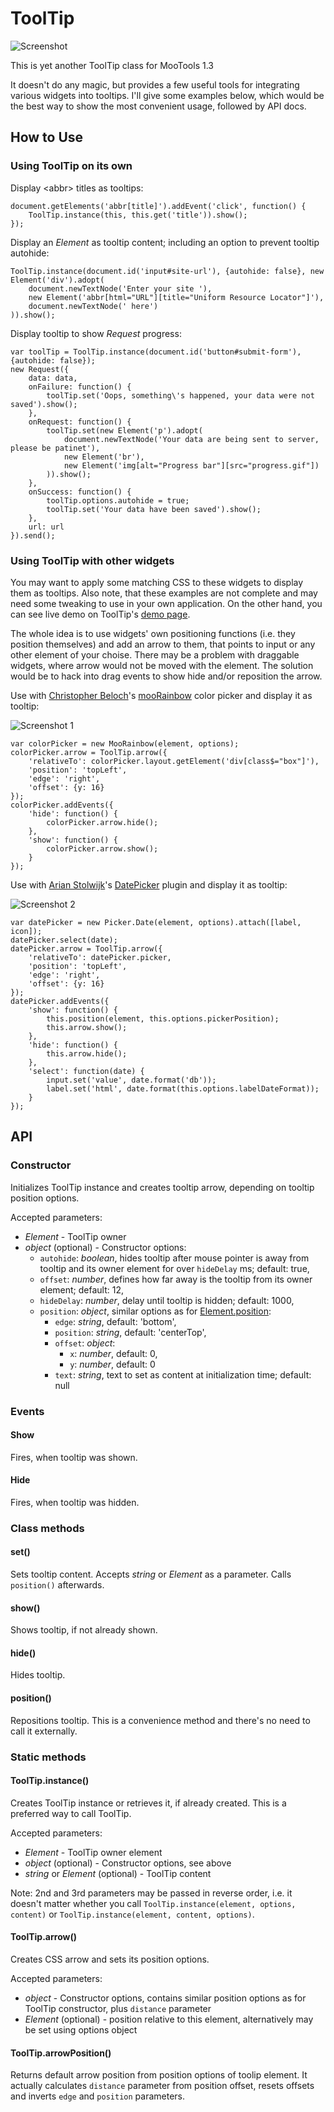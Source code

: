 ToolTip
=======

![Screenshot](http://czukowski.github.com/mootools-ToolTip/icon.png)

This is yet another ToolTip class for MooTools 1.3

It doesn't do any magic, but provides a few useful tools for integrating various widgets into tooltips. I'll give some examples
below, which would be the best way to show the most convenient usage, followed by API docs.

How to Use
----------

### Using ToolTip on its own

Display &lt;abbr&gt; titles as tooltips:

	document.getElements('abbr[title]').addEvent('click', function() {
		ToolTip.instance(this, this.get('title')).show();
	});

Display an _Element_ as tooltip content; including an option to prevent tooltip autohide:

    ToolTip.instance(document.id('input#site-url'), {autohide: false}, new Element('div').adopt(
        document.newTextNode('Enter your site '),
        new Element('abbr[html="URL"][title="Uniform Resource Locator"]'),
        document.newTextNode(' here')
    )).show();

Display tooltip to show _Request_ progress:

    var toolTip = ToolTip.instance(document.id('button#submit-form'), {autohide: false});
    new Request({
        data: data,
        onFailure: function() {
            toolTip.set('Oops, something\'s happened, your data were not saved').show();
        },
        onRequest: function() {
            toolTip.set(new Element('p').adopt(
                document.newTextNode('Your data are being sent to server, please be patinet'),
                new Element('br'),
                new Element('img[alt="Progress bar"][src="progress.gif"])
            )).show();
        },
        onSuccess: function() {
            toolTip.options.autohide = true;
            toolTip.set('Your data have been saved').show();
        },
        url: url
    }).send();

### Using ToolTip with other widgets

You may want to apply some matching CSS to these widgets to display them as tooltips. Also note, that these examples are not
complete and may need some tweaking to use in your own application. On the other hand, you can see live demo on ToolTip's
[demo page](http://czukowski.github.com/mootools-ToolTip/index.html).

The whole idea is to use widgets' own positioning functions (i.e. they position themselves) and add an arrow to them, that points
to input or any other element of your choise. There may be a problem with draggable widgets, where arrow would not be moved with
the element. The solution would be to hack into drag events to show hide and/or reposition the arrow.

Use with [Christopher Beloch](http://mootools.net/forge/profile/C_BHole)'s [mooRainbow](http://mootools.net/forge/p/moorainbow)
color picker and display it as tooltip:

![Screenshot 1](http://czukowski.github.com/mootools-ToolTip/colorpicker.png)

	var colorPicker = new MooRainbow(element, options);
	colorPicker.arrow = ToolTip.arrow({
		'relativeTo': colorPicker.layout.getElement('div[class$="box"]'),
		'position': 'topLeft',
		'edge': 'right',
		'offset': {y: 16}
	});
	colorPicker.addEvents({
		'hide': function() {
			colorPicker.arrow.hide();
		},
		'show': function() {
			colorPicker.arrow.show();
		}
	});

Use with [Arian Stolwijk](http://mootools.net/forge/profile/astolwijk)'s [DatePicker](http://mootools.net/forge/p/mootools_datepicker)
plugin and display it as tooltip:

![Screenshot 2](http://czukowski.github.com/mootools-ToolTip/datepicker.png)

	var datePicker = new Picker.Date(element, options).attach([label, icon]);
	datePicker.select(date);
	datePicker.arrow = ToolTip.arrow({
		'relativeTo': datePicker.picker,
		'position': 'topLeft',
		'edge': 'right',
		'offset': {y: 16}
	});
	datePicker.addEvents({
		'show': function() {
			this.position(element, this.options.pickerPosition);
			this.arrow.show();
		},
		'hide': function() {
			this.arrow.hide();
		},
		'select': function(date) {
			input.set('value', date.format('db'));
			label.set('html', date.format(this.options.labelDateFormat));
		}
	});

API
---

### Constructor

Initializes ToolTip instance and creates tooltip arrow, depending on tooltip position options.

Accepted parameters:

 * _Element_ - ToolTip owner
 * _object_ (optional) - Constructor options:
   - `autohide`: _boolean_, hides tooltip after mouse pointer is away from tooltip and its owner element for over `hideDelay` ms; default: true,
   - `offset`: _number_, defines how far away is the tooltip from its owner element; default: 12,
   - `hideDelay`: _number_, delay until tooltip is hidden; default: 1000,
   - `position`: _object_, similar options as for [Element.position](http://mootools.net/docs/more/Element/Element.Position#Element:position):
     - `edge`: _string_, default: 'bottom',
     - `position`: _string_, default: 'centerTop',
     - `offset`: _object_:
         - `x`: _number_, default: 0,
         - `y`: _number_, default: 0
     - `text`: _string_, text to set as content at initialization time; default: null

### Events

#### Show

Fires, when tooltip was shown.

#### Hide

Fires, when tooltip was hidden.

### Class methods

#### set()

Sets tooltip content. Accepts _string_ or _Element_ as a parameter. Calls `position()` afterwards.

#### show()

Shows tooltip, if not already shown.

#### hide()

Hides tooltip.

#### position()

Repositions tooltip. This is a convenience method and there's no need to call it externally.

### Static methods

#### ToolTip.instance()

Creates ToolTip instance or retrieves it, if already created. This is a preferred way to call ToolTip.

Accepted parameters:

 * _Element_ - ToolTip owner element
 * _object_ (optional) - Constructor options, see above
 * _string_ or _Element_ (optional) - ToolTip content

Note: 2nd and 3rd parameters may be passed in reverse order, i.e. it doesn't matter whether you call
`ToolTip.instance(element, options, content)` or `ToolTip.instance(element, content, options)`.

#### ToolTip.arrow()

Creates CSS arrow and sets its position options.

Accepted parameters:

 * _object_ - Constructor options, contains similar position options as for ToolTip constructor, plus `distance` parameter
 * _Element_ (optional) - position relative to this element, alternatively may be set using options object

#### ToolTip.arrowPosition()

Returns default arrow position from position options of toolip element. It actually calculates `distance` parameter from position
offset, resets offsets and inverts `edge` and `position` parameters.
